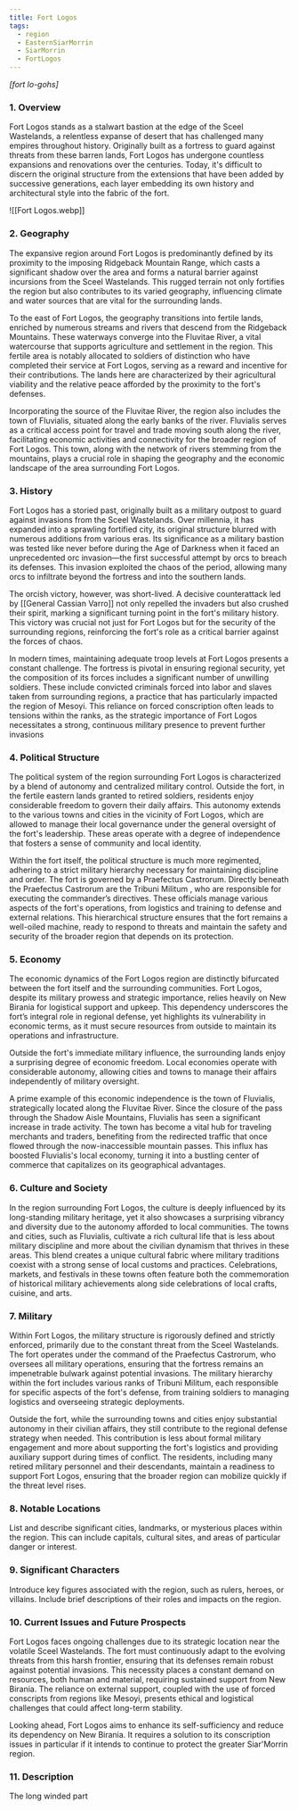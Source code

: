 ```yaml
---
title: Fort Logos
tags:
  - region
  - EasternSiarMorrin
  - SiarMorrin
  - FortLogos
---
```

*[fort lo-gohs]*
### 1. **Overview**

Fort Logos stands as a stalwart bastion at the edge of the Sceel Wastelands, a relentless expanse of desert that has challenged many empires throughout history. Originally built as a fortress to guard against threats from these barren lands, Fort Logos has undergone countless expansions and renovations over the centuries. Today, it's difficult to discern the original structure from the extensions that have been added by successive generations, each layer embedding its own history and architectural style into the fabric of the fort.

![[Fort Logos.webp]]

### 2. **Geography**

The expansive region around Fort Logos is predominantly defined by its proximity to the imposing Ridgeback Mountain Range, which casts a significant shadow over the area and forms a natural barrier against incursions from the Sceel Wastelands. This rugged terrain not only fortifies the region but also contributes to its varied geography, influencing climate and water sources that are vital for the surrounding lands.

To the east of Fort Logos, the geography transitions into fertile lands, enriched by numerous streams and rivers that descend from the Ridgeback Mountains. These waterways converge into the Fluvitae River, a vital watercourse that supports agriculture and settlement in the region. This fertile area is notably allocated to soldiers of distinction who have completed their service at Fort Logos, serving as a reward and incentive for their contributions. The lands here are characterized by their agricultural viability and the relative peace afforded by the proximity to the fort's defenses.

Incorporating the source of the Fluvitae River, the region also includes the town of Fluvialis, situated along the early banks of the river. Fluvialis serves as a critical access point for travel and trade moving south along the river, facilitating economic activities and connectivity for the broader region of Fort Logos. This town, along with the network of rivers stemming from the mountains, plays a crucial role in shaping the geography and the economic landscape of the area surrounding Fort Logos.

### 3. **History**

Fort Logos has a storied past, originally built as a military outpost to guard against invasions from the Sceel Wastelands. Over millennia, it has expanded into a sprawling fortified city, its original structure blurred with numerous additions from various eras. Its significance as a military bastion was tested like never before during the Age of Darkness when it faced an unprecedented orc invasion—the first successful attempt by orcs to breach its defenses. This invasion exploited the chaos of the period, allowing many orcs to infiltrate beyond the fortress and into the southern lands.

The orcish victory, however, was short-lived. A decisive counterattack led by [[General Cassian Varro]] not only repelled the invaders but also crushed their spirit, marking a significant turning point in the fort's military history. This victory was crucial not just for Fort Logos but for the security of the surrounding regions, reinforcing the fort's role as a critical barrier against the forces of chaos.

In modern times, maintaining adequate troop levels at Fort Logos presents a constant challenge. The fortress is pivotal in ensuring regional security, yet the composition of its forces includes a significant number of unwilling soldiers. These include convicted criminals forced into labor and slaves taken from surrounding regions, a practice that has particularly impacted the region of Mesoyi. This reliance on forced conscription often leads to tensions within the ranks, as the strategic importance of Fort Logos necessitates a strong, continuous military presence to prevent further invasions

### 4. **Political Structure**

The political system of the region surrounding Fort Logos is characterized by a blend of autonomy and centralized military control. Outside the fort, in the fertile eastern lands granted to retired soldiers, residents enjoy considerable freedom to govern their daily affairs. This autonomy extends to the various towns and cities in the vicinity of Fort Logos, which are allowed to manage their local governance under the general oversight of the fort's leadership. These areas operate with a degree of independence that fosters a sense of community and local identity.

Within the fort itself, the political structure is much more regimented, adhering to a strict military hierarchy necessary for maintaining discipline and order. The fort is governed by a Praefectus Castrorum. Directly beneath the Praefectus Castrorum are the Tribuni Militum , who are responsible for executing the commander’s directives. These officials manage various aspects of the fort's operations, from logistics and training to defense and external relations. This hierarchical structure ensures that the fort remains a well-oiled machine, ready to respond to threats and maintain the safety and security of the broader region that depends on its protection.

### 5. **Economy**

The economic dynamics of the Fort Logos region are distinctly bifurcated between the fort itself and the surrounding communities. Fort Logos, despite its military prowess and strategic importance, relies heavily on New Birania for logistical support and upkeep. This dependency underscores the fort’s integral role in regional defense, yet highlights its vulnerability in economic terms, as it must secure resources from outside to maintain its operations and infrastructure.

Outside the fort's immediate military influence, the surrounding lands enjoy a surprising degree of economic freedom. Local economies operate with considerable autonomy, allowing cities and towns to manage their affairs independently of military oversight.

A prime example of this economic independence is the town of Fluvialis, strategically located along the Fluvitae River. Since the closure of the pass through the Shadow Aisle Mountains, Fluvialis has seen a significant increase in trade activity. The town has become a vital hub for traveling merchants and traders, benefiting from the redirected traffic that once flowed through the now-inaccessible mountain passes. This influx has boosted Fluvialis's local economy, turning it into a bustling center of commerce that capitalizes on its geographical advantages.

### 6. **Culture and Society**

In the region surrounding Fort Logos, the culture is deeply influenced by its long-standing military heritage, yet it also showcases a surprising vibrancy and diversity due to the autonomy afforded to local communities. The towns and cities, such as Fluvialis, cultivate a rich cultural life that is less about military discipline and more about the civilian dynamism that thrives in these areas. This blend creates a unique cultural fabric where military traditions coexist with a strong sense of local customs and practices. Celebrations, markets, and festivals in these towns often feature both the commemoration of historical military achievements along side celebrations of local crafts, cuisine, and arts.

### 7. **Military**

Within Fort Logos, the military structure is rigorously defined and strictly enforced, primarily due to the constant threat from the Sceel Wastelands. The fort operates under the command of the Praefectus Castrorum, who oversees all military operations, ensuring that the fortress remains an impenetrable bulwark against potential invasions. The military hierarchy within the fort includes various ranks of Tribuni Militum, each responsible for specific aspects of the fort's defense, from training soldiers to managing logistics and overseeing strategic deployments.

Outside the fort, while the surrounding towns and cities enjoy substantial autonomy in their civilian affairs, they still contribute to the regional defense strategy when needed. This contribution is less about formal military engagement and more about supporting the fort's logistics and providing auxiliary support during times of conflict. The residents, including many retired military personnel and their descendants, maintain a readiness to support Fort Logos, ensuring that the broader region can mobilize quickly if the threat level rises.

### 8. **Notable Locations**

List and describe significant cities, landmarks, or mysterious places within the region. This can include capitals, cultural sites, and areas of particular danger or interest.

### 9. **Significant Characters**

Introduce key figures associated with the region, such as rulers, heroes, or villains. Include brief descriptions of their roles and impacts on the region.

### 10. **Current Issues and Future Prospects**

Fort Logos faces ongoing challenges due to its strategic location near the volatile Sceel Wastelands. The fort must continuously adapt to the evolving threats from this harsh frontier, ensuring that its defenses remain robust against potential invasions. This necessity places a constant demand on resources, both human and material, requiring sustained support from New Birania. The reliance on external support, coupled with the use of forced conscripts from regions like Mesoyi, presents ethical and logistical challenges that could affect long-term stability.

Looking ahead, Fort Logos aims to enhance its self-sufficiency and reduce its dependency on New Birania. It requires a solution to its conscription issues in particular if it intends to continue to protect the greater Siar'Morrin region. 

### 11. **Description**

The long winded part

